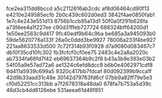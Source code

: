 fce2ea311dd8bccd
a5c2112616ab2cdc
af8d06464cd90f13
e4210e249585ecfb
2b0c439c602d0ed3
3842f4ae0850fab1
1e7c4e243e551d13
8756b1ccb85a13d1
50f0a0f291b626fa
a73f4ee4a1f227ee
c90d31ffeb727724
688324bff64200d1
1e50ee2563c9d417
9fc40edf9b64c9ba
be685a3a945093b0
59de5620776a133f
26a0c0ddd3be9927
78006a233f4be927
221aa8633533d500
7c72f314b93f0928
d7a9080d083467c7
db10f35cd10fc302
fb3fcfcf0cf0ee75
2483c4e2a8a2020c
ab7334fa66fd7f42
eb69637364b9c2f8
b43a3b9e393e03b2
54f05a9e57ad72a6
ae1324c6efd8dcc9
b6b0e4062971cdf8
6d411a5939c699a5
9320c417bb7fdcaf
80d092399b9cca1f
42d9b33aad31c48e
30142d79763fd6cf
07bb9a82ff79e5e3
cf0d52251cc313bb
a7f2678318a48da0
678fa7b753a5d39c
46d3cb4dd8126ebe
531aeea61d46f851
